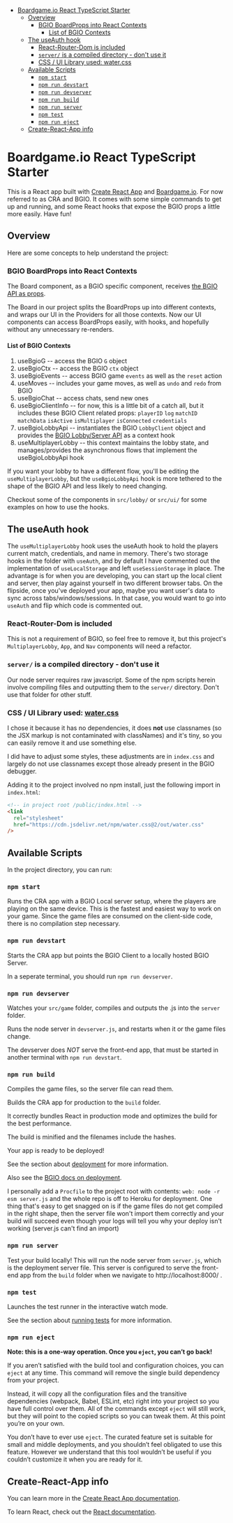 - [Boardgame.io React TypeScript Starter](#boardgameio-react-typescript-starter)
  - [Overview](#overview)
    - [BGIO BoardProps into React Contexts](#bgio-boardprops-into-react-contexts)
      - [List of BGIO Contexts](#list-of-bgio-contexts)
  - [The useAuth hook](#the-useauth-hook)
    - [React-Router-Dom is included](#react-router-dom-is-included)
    - [`server/` is a compiled directory - don't use it](#server-is-a-compiled-directory---dont-use-it)
    - [CSS / UI Library used: water.css](#css--ui-library-used-watercss)
  - [Available Scripts](#available-scripts)
    - [`npm start`](#npm-start)
    - [`npm run devstart`](#npm-run-devstart)
    - [`npm run devserver`](#npm-run-devserver)
    - [`npm run build`](#npm-run-build)
    - [`npm run server`](#npm-run-server)
    - [`npm test`](#npm-test)
    - [`npm run eject`](#npm-run-eject)
  - [Create-React-App info](#create-react-app-info)

# Boardgame.io React TypeScript Starter

This is a React app built with [Create React App](https://github.com/facebook/create-react-app) and [Boardgame.io](https://boardgame.io).
For now referred to as CRA and BGIO. It comes with some simple commands to get up and running, and some React hooks that expose the BGIO props a little more easily. Have fun!

## Overview

Here are some concepts to help understand the project:

### BGIO BoardProps into React Contexts

The Board component, as a BGIO specific component, receives [the BGIO API as props](https://boardgame.io/documentation/#/api/Client?id=board-props).

The Board in our project splits the BoardProps up into different contexts, and wraps our UI in the Providers for all those contexts. Now our UI components can access BoardProps easily, with hooks, and hopefully without any unnecessary re-renders.

#### List of BGIO Contexts

1. useBgioG -- access the BGIO `G` object
2. useBgioCtx -- access the BGIO `ctx` object
3. useBgioEvents -- access BGIO game `events` as well as the `reset` action
4. useMoves -- includes your game moves, as well as `undo` and `redo` from BGIO
5. useBgioChat -- access chats, send new ones
6. useBgioClientInfo -- for now, this is a little bit of a catch all, but it includes these BGIO Client related props: `playerID` `log` `matchID` `matchData` `isActive` `isMultiplayer` `isConnected` `credentials`
7. useBgioLobbyApi -- instantiates the BGIO `LobbyClient` object and provides the [BGIO Lobby/Server API](https://boardgame.io/documentation/#/api/Lobby) as a context hook
8. useMultiplayerLobby -- this context maintains the lobby state, and manages/provides the asynchronous flows that implement the useBgioLobbyApi hook

If you want your lobby to have a different flow, you'll be editing the `useMultiplayerLobby`, but the `useBgioLobbyApi` hook is more tethered to the shape of the BGIO API and less likely to need changing.

Checkout some of the components in `src/lobby/` or `src/ui/` for some examples on how to use the hooks.

## The useAuth hook

The `useMultiplayerLobby` hook uses the useAuth hook to hold the players current match, credentials, and name in memory.
There's two storage hooks in the folder with `useAuth`, and by default I have commented out the implementation of `useLocalStorage` and left `useSessionStorage` in place. The advantage is for when you are developing, you can start up the local client and server, then play against yourself in two different browser tabs. On the flipside, once you've deployed your app, maybe you want user's data to sync across tabs/windows/sessions. In that case, you would want to go into `useAuth` and flip which code is commented out.

### React-Router-Dom is included

This is not a requirement of BGIO, so feel free to remove it, but this project's `MultiplayerLobby`, `App`, and `Nav` components will need a refactor.

### `server/` is a compiled directory - don't use it

Our node server requires raw javascript. Some of the npm scripts herein involve compiling files and outputting them to the `server/` directory. Don't use that folder for other stuff.

### CSS / UI Library used: [water.css](https://watercss.kognise.dev/)

I chose it because it has no dependencies, it does **not** use classnames (so the JSX markup is not contaminated with classNames) and it's tiny, so you can easily remove it and use something else.

I did have to adjust some styles, these adjustments are in `index.css` and largely do not use classnames except those already present in the BGIO debugger.

Adding it to the project involved no npm install, just the following import in `index.html`:

```html
<!-- in project root /public/index.html -->
<link
  rel="stylesheet"
  href="https://cdn.jsdelivr.net/npm/water.css@2/out/water.css"
/>
```

## Available Scripts

In the project directory, you can run:

### `npm start`

Runs the CRA app with a BGIO Local server setup, where the players are playing on the same device. This is the fastest and easiest way to work on your game. Since the game files are consumed on the client-side code, there is no compilation step necessary.<br/>

### `npm run devstart`

Starts the CRA app but points the BGIO Client to a locally hosted BGIO Server.

In a seperate terminal, you should run `npm run devserver`.

### `npm run devserver`

Watches your `src/game` folder, compiles and outputs the .js into the `server` folder.

Runs the node server in `devserver.js`, and restarts when it or the game files change.

The devserver does _NOT_ serve the front-end app, that must be started in another terminal with `npm run devstart`.

### `npm run build`

Compiles the game files, so the server file can read them.

Builds the CRA app for production to the `build` folder.

It correctly bundles React in production mode and optimizes the build for the best performance.

The build is minified and the filenames include the hashes.

Your app is ready to be deployed!

See the section about [deployment](https://facebook.github.io/create-react-app/docs/deployment) for more information.

Also see the [BGIO docs on deployment](https://boardgame.io/documentation/#/deployment).

I personally add a `Procfile` to the project root with contents: `web: node -r esm server.js` and the whole repo is off to Heroku for deployment.
One thing that's easy to get snagged on is if the game files do not get compiled in the right shape, then the server file won't import them correctly and your build will succeed even though your logs will tell you why your deploy isn't working (server.js can't find an import)

### `npm run server`

Test your build locally! This will run the node server from `server.js`, which is the deployment server file. This server is configured to serve the front-end app from the `build` folder when we navigate to http://localhost:8000/ .

### `npm test`

Launches the test runner in the interactive watch mode.

See the section about [running tests](https://facebook.github.io/create-react-app/docs/running-tests) for more information.

### `npm run eject`

**Note: this is a one-way operation. Once you `eject`, you can’t go back!**

If you aren’t satisfied with the build tool and configuration choices, you can `eject` at any time. This command will remove the single build dependency from your project.

Instead, it will copy all the configuration files and the transitive dependencies (webpack, Babel, ESLint, etc) right into your project so you have full control over them. All of the commands except `eject` will still work, but they will point to the copied scripts so you can tweak them. At this point you’re on your own.

You don’t have to ever use `eject`. The curated feature set is suitable for small and middle deployments, and you shouldn’t feel obligated to use this feature. However we understand that this tool wouldn’t be useful if you couldn’t customize it when you are ready for it.

## Create-React-App info

You can learn more in the [Create React App documentation](https://facebook.github.io/create-react-app/docs/getting-started).

To learn React, check out the [React documentation](https://reactjs.org/).

